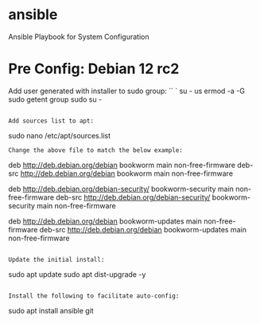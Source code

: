 # ansible
Ansible Playbook for System Configuration

# Pre Config: Debian 12 rc2
Add user generated with installer to sudo group:
`` `
su  -
us ermod -a -G sudo <user>
getent group sudo
su - <user>
```

Add sources list to apt:
```
sudo nano /etc/apt/sources.list
```
Change the above file to match the below example:
```
deb http://deb.debian.org/debian bookworm main non-free-firmware
deb-src http://deb.debian.org/debian bookworm main non-free-firmware

deb http://deb.debian.org/debian-security/ bookworm-security main non-free-firmware
deb-src http://deb.debian.org/debian-security/ bookworm-security main non-free-firmware

deb http://deb.debian.org/debian bookworm-updates main non-free-firmware
deb-src http://deb.debian.org/debian bookworm-updates main non-free-firmware
```

Update the initial install:
```
sudo apt update
sudo apt dist-upgrade -y
```

Install the following to facilitate auto-config:
```
sudo apt install ansible git
```
